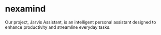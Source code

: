 # nexamind
Our project, Jarvis Assistant, is an intelligent personal assistant designed to enhance productivity and streamline everyday tasks. 
